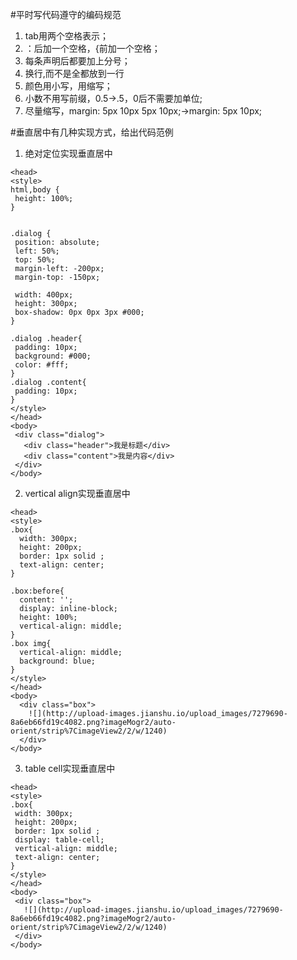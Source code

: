 #平时写代码遵守的编码规范

1. tab用两个空格表示；
2. ：后加一个空格，{前加一个空格；
3. 每条声明后都要加上分号；
4. 换行,而不是全都放到一行
5. 颜色用小写，用缩写；
6. 小数不用写前缀，0.5->.5，0后不需要加单位;
7. 尽量缩写，margin: 5px 10px 5px 10px;->margin: 5px 10px;

#垂直居中有几种实现方式，给出代码范例
1. 绝对定位实现垂直居中
 ```
<head>
<style>
html,body {
  height: 100%;
}


.dialog {
  position: absolute;
  left: 50%;
  top: 50%;
  margin-left: -200px;
  margin-top: -150px;
  
  width: 400px;
  height: 300px;
  box-shadow: 0px 0px 3px #000;
}

.dialog .header{
  padding: 10px;
  background: #000;
  color: #fff;
}
.dialog .content{
  padding: 10px;
}
</style>
</head>
<body>
  <div class="dialog">
    <div class="header">我是标题</div>
    <div class="content">我是内容</div>
  </div>
</body>
```
2.  vertical align实现垂直居中
```
<head>
<style>
.box{
  width: 300px;
  height: 200px;
  border: 1px solid ;
  text-align: center;
}

.box:before{
  content: '';
  display: inline-block;
  height: 100%;
  vertical-align: middle;
}
.box img{
  vertical-align: middle;
  background: blue;
}
</style>
</head>
<body>
  <div class="box">
    ![](http://upload-images.jianshu.io/upload_images/7279690-8a6eb66fd19c4082.png?imageMogr2/auto-orient/strip%7CimageView2/2/w/1240)
  </div>
</body>
```
3. table cell实现垂直居中
 ```
<head>
<style>
.box{
  width: 300px;
  height: 200px;
  border: 1px solid ;
  display: table-cell;
  vertical-align: middle;
  text-align: center;
}
</style>
</head>
<body>
  <div class="box">
    ![](http://upload-images.jianshu.io/upload_images/7279690-8a6eb66fd19c4082.png?imageMogr2/auto-orient/strip%7CimageView2/2/w/1240)
  </div>
</body>
```
